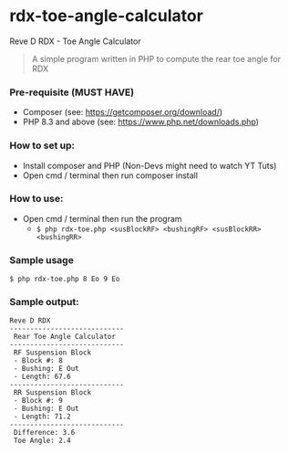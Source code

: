 # rdx-toe-angle-calculator
Reve D RDX - Toe Angle Calculator
> A simple program written in PHP to compute the rear toe angle for RDX

### Pre-requisite (MUST HAVE)
- Composer (see: https://getcomposer.org/download/)
- PHP 8.3 and above (see: https://www.php.net/downloads.php)

### How to set up:
- Install composer and PHP (Non-Devs might need to watch YT Tuts)
- Open cmd / terminal then run composer install

### How to use:
- Open cmd / terminal then run the program
    - `$ php rdx-toe.php <susBlockRF> <bushingRF> <susBlockRR> <bushingRR>`

### Sample usage
```
$ php rdx-toe.php 8 Eo 9 Eo
```
### Sample output:
```
Reve D RDX
----------------------------
 Rear Toe Angle Calculator
----------------------------
 RF Suspension Block
 - Block #: 8
 - Bushing: E Out
 - Length: 67.6
----------------------------
 RR Suspension Block
 - Block #: 9
 - Bushing: E Out
 - Length: 71.2
----------------------------
 Difference: 3.6
 Toe Angle: 2.4
```
